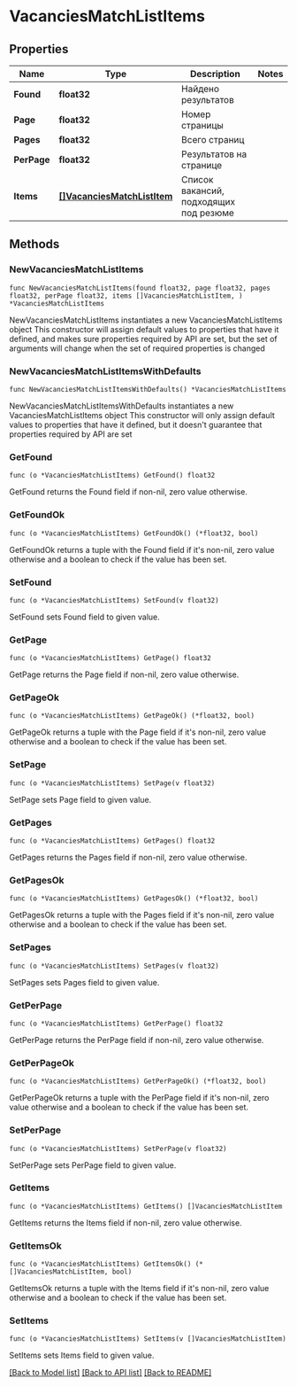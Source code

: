 # VacanciesMatchListItems

## Properties

Name | Type | Description | Notes
------------ | ------------- | ------------- | -------------
**Found** | **float32** | Найдено результатов | 
**Page** | **float32** | Номер страницы | 
**Pages** | **float32** | Всего страниц | 
**PerPage** | **float32** | Результатов на странице | 
**Items** | [**[]VacanciesMatchListItem**](VacanciesMatchListItem.md) | Список вакансий, подходящих под резюме | 

## Methods

### NewVacanciesMatchListItems

`func NewVacanciesMatchListItems(found float32, page float32, pages float32, perPage float32, items []VacanciesMatchListItem, ) *VacanciesMatchListItems`

NewVacanciesMatchListItems instantiates a new VacanciesMatchListItems object
This constructor will assign default values to properties that have it defined,
and makes sure properties required by API are set, but the set of arguments
will change when the set of required properties is changed

### NewVacanciesMatchListItemsWithDefaults

`func NewVacanciesMatchListItemsWithDefaults() *VacanciesMatchListItems`

NewVacanciesMatchListItemsWithDefaults instantiates a new VacanciesMatchListItems object
This constructor will only assign default values to properties that have it defined,
but it doesn't guarantee that properties required by API are set

### GetFound

`func (o *VacanciesMatchListItems) GetFound() float32`

GetFound returns the Found field if non-nil, zero value otherwise.

### GetFoundOk

`func (o *VacanciesMatchListItems) GetFoundOk() (*float32, bool)`

GetFoundOk returns a tuple with the Found field if it's non-nil, zero value otherwise
and a boolean to check if the value has been set.

### SetFound

`func (o *VacanciesMatchListItems) SetFound(v float32)`

SetFound sets Found field to given value.


### GetPage

`func (o *VacanciesMatchListItems) GetPage() float32`

GetPage returns the Page field if non-nil, zero value otherwise.

### GetPageOk

`func (o *VacanciesMatchListItems) GetPageOk() (*float32, bool)`

GetPageOk returns a tuple with the Page field if it's non-nil, zero value otherwise
and a boolean to check if the value has been set.

### SetPage

`func (o *VacanciesMatchListItems) SetPage(v float32)`

SetPage sets Page field to given value.


### GetPages

`func (o *VacanciesMatchListItems) GetPages() float32`

GetPages returns the Pages field if non-nil, zero value otherwise.

### GetPagesOk

`func (o *VacanciesMatchListItems) GetPagesOk() (*float32, bool)`

GetPagesOk returns a tuple with the Pages field if it's non-nil, zero value otherwise
and a boolean to check if the value has been set.

### SetPages

`func (o *VacanciesMatchListItems) SetPages(v float32)`

SetPages sets Pages field to given value.


### GetPerPage

`func (o *VacanciesMatchListItems) GetPerPage() float32`

GetPerPage returns the PerPage field if non-nil, zero value otherwise.

### GetPerPageOk

`func (o *VacanciesMatchListItems) GetPerPageOk() (*float32, bool)`

GetPerPageOk returns a tuple with the PerPage field if it's non-nil, zero value otherwise
and a boolean to check if the value has been set.

### SetPerPage

`func (o *VacanciesMatchListItems) SetPerPage(v float32)`

SetPerPage sets PerPage field to given value.


### GetItems

`func (o *VacanciesMatchListItems) GetItems() []VacanciesMatchListItem`

GetItems returns the Items field if non-nil, zero value otherwise.

### GetItemsOk

`func (o *VacanciesMatchListItems) GetItemsOk() (*[]VacanciesMatchListItem, bool)`

GetItemsOk returns a tuple with the Items field if it's non-nil, zero value otherwise
and a boolean to check if the value has been set.

### SetItems

`func (o *VacanciesMatchListItems) SetItems(v []VacanciesMatchListItem)`

SetItems sets Items field to given value.



[[Back to Model list]](../README.md#documentation-for-models) [[Back to API list]](../README.md#documentation-for-api-endpoints) [[Back to README]](../README.md)


